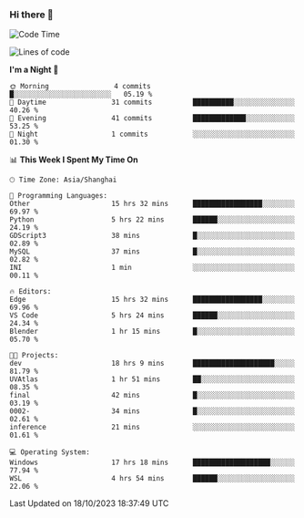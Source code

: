 ### Hi there 👋

<!--
**GwenKaplan/GwenKaplan** is a ✨ _special_ ✨ repository because its `README.md` (this file) appears on your GitHub profile.

Here are some ideas to get you started:

- 🔭 I’m currently working on ...
- 🌱 I’m currently learning ...
- 👯 I’m looking to collaborate on ...
- 🤔 I’m looking for help with ...
- 💬 Ask me about ...
- 📫 How to reach me: ...
- 😄 Pronouns: ...
- ⚡ Fun fact: ...
-->

<!--START_SECTION:waka-->
![Code Time](http://img.shields.io/badge/Code%20Time-690%20hrs%2028%20mins-blue)

![Lines of code](https://img.shields.io/badge/From%20Hello%20World%20I%27ve%20Written-113.1%20thousand%20lines%20of%20code-blue)

**I'm a Night 🦉** 

```text
🌞 Morning                4 commits           █░░░░░░░░░░░░░░░░░░░░░░░░   05.19 % 
🌆 Daytime                31 commits          ██████████░░░░░░░░░░░░░░░   40.26 % 
🌃 Evening                41 commits          █████████████░░░░░░░░░░░░   53.25 % 
🌙 Night                  1 commits           ░░░░░░░░░░░░░░░░░░░░░░░░░   01.30 % 
```


📊 **This Week I Spent My Time On** 

```text
🕑︎ Time Zone: Asia/Shanghai

💬 Programming Languages: 
Other                    15 hrs 32 mins      █████████████████░░░░░░░░   69.97 % 
Python                   5 hrs 22 mins       ██████░░░░░░░░░░░░░░░░░░░   24.19 % 
GDScript3                38 mins             █░░░░░░░░░░░░░░░░░░░░░░░░   02.89 % 
MySQL                    37 mins             █░░░░░░░░░░░░░░░░░░░░░░░░   02.82 % 
INI                      1 min               ░░░░░░░░░░░░░░░░░░░░░░░░░   00.11 % 

🔥 Editors: 
Edge                     15 hrs 32 mins      █████████████████░░░░░░░░   69.96 % 
VS Code                  5 hrs 24 mins       ██████░░░░░░░░░░░░░░░░░░░   24.34 % 
Blender                  1 hr 15 mins        █░░░░░░░░░░░░░░░░░░░░░░░░   05.70 % 

🐱‍💻 Projects: 
dev                      18 hrs 9 mins       ████████████████████░░░░░   81.79 % 
UVAtlas                  1 hr 51 mins        ██░░░░░░░░░░░░░░░░░░░░░░░   08.35 % 
final                    42 mins             █░░░░░░░░░░░░░░░░░░░░░░░░   03.19 % 
0002-                    34 mins             █░░░░░░░░░░░░░░░░░░░░░░░░   02.61 % 
inference                21 mins             ░░░░░░░░░░░░░░░░░░░░░░░░░   01.61 % 

💻 Operating System: 
Windows                  17 hrs 18 mins      ███████████████████░░░░░░   77.94 % 
WSL                      4 hrs 54 mins       ██████░░░░░░░░░░░░░░░░░░░   22.06 % 
```


 Last Updated on 18/10/2023 18:37:49 UTC
<!--END_SECTION:waka-->
